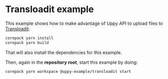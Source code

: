 # Transloadit example

This example shows how to make advantage of Uppy API to upload files to
[Transloadit](https://transloadit.com/).

```sh
corepack yarn install
corepack yarn build
```

That will also install the dependencies for this example.

Then, again in the **repository root**, start this example by doing:

```sh
corepack yarn workspace @uppy-example/transloadit start
```